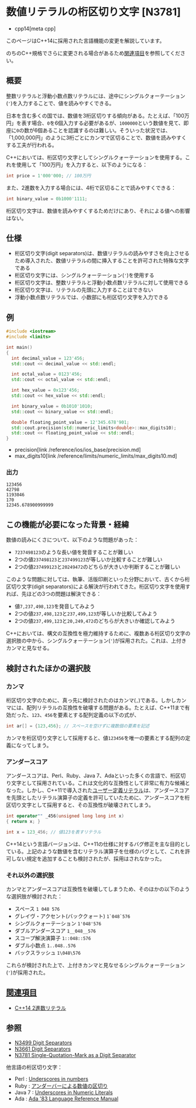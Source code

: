 # 数値リテラルの桁区切り文字 [N3781]
* cpp14[meta cpp]

<!-- start lang caution -->

このページはC++14に採用された言語機能の変更を解説しています。

のちのC++規格でさらに変更される場合があるため[関連項目](#relative-page)を参照してください。

<!-- last lang caution -->

## 概要
整数リテラルと浮動小数点数リテラルには、途中にシングルクォーテーション(`'`)を入力することで、値を読みやすくできる。

日本を含む多くの国では、数値を3桁区切りする傾向がある。たとえば、「100万円」を表す場合、`0`を6個入力する必要があるが、`1000000`という数値を見て、即座に`0`の数が6個あることを認識するのは難しい。そういった状況では、「1,000,000円」のように3桁ごとにカンマで区切ることで、数値を読みやすくする工夫が行われる。

C++においては、桁区切り文字としてシングルクォーテーションを使用する。これを使用して「100万円」を入力すると、以下のようになる：

```cpp
int price = 1'000'000; // 100万円
```

また、2進数を入力する場合には、4桁で区切ることで読みやすくできる：

```cpp
int binary_value = 0b1000'1111;
```

桁区切り文字は、数値を読みやすくするためだけにあり、それによる値への影響はない。


## 仕様
- 桁区切り文字(digit separators)は、数値リテラルの読みやすさを向上させるため導入された、数値リテラルの間に挿入することを許可された特殊な文字である
- 桁区切り文字には、シングルクォーテーション(`'`)を使用する
- 桁区切り文字は、整数リテラルと浮動小数点数リテラルに対して使用できる
- 桁区切り文字は、リテラルの先頭に入力することはできない
- 浮動小数点数リテラルでは、小数部にも桁区切り文字を入力できる


## 例
```cpp example
#include <iostream>
#include <limits>

int main()
{
  int decimal_value = 123'456;
  std::cout << decimal_value << std::endl;

  int octal_value = 0123'456;
  std::cout << octal_value << std::endl;

  int hex_value = 0x123'456;
  std::cout << hex_value << std::endl;

  int binary_value = 0b1010'1010;
  std::cout << binary_value << std::endl;

  double floating_point_value = 12'345.678'901;
  std::cout.precision(std::numeric_limits<double>::max_digits10);
  std::cout << floating_point_value << std::endl;
}
```
* precision[link /reference/ios/ios_base/precision.md]
* max_digits10[link /reference/limits/numeric_limits/max_digits10.md]

### 出力
```
123456
42798
1193046
170
12345.678900999999
```


## この機能が必要になった背景・経緯
数値の読みにくさについて、以下のような問題があった：

- `7237498123`のような長い値を発音することが難しい
- 2つの値`237498123`と`237499123`が等しいか比較することが難しい
- 2つの値`237499123`と`20249472`のどちらが大きいか判断することが難しい

このような問題に対しては、執筆、活版印刷といった分野において、古くから桁区切り文字(digit separators)による解決が行われてきた。桁区切り文字を使用すれば、先ほどの3つの問題は解決できる：

- 値`7,237,498,123`を発音してみよう
- 2つの値`237,498,123`と`237,499,123`が等しいか比較してみよう
- 2つの値`237,499,123`と`20,249,472`のどちらが大きいか確認してみよう

C++においては、構文の互換性を極力維持するために、複数ある桁区切り文字の選択肢の中から、シングルクォーテーション(`'`)が採用された。これは、上付きカンマと見なせる。


## 検討されたほかの選択肢
### カンマ
桁区切り文字のために、真っ先に検討されたのはカンマ(`,`)である。しかしカンマには、配列リテラルの互換性を破壊する問題がある。たとえば、C++11まで有効だった、`123`、`456`を要素とする配列定義の以下の式が、

```cpp
int ar[] = {123,456}; // スペースを空けずに複数個の要素を記述
```

カンマを桁区切り文字として採用すると、値`123456`を唯一の要素とする配列の定義になってしまう。


### アンダースコア
アンダースコアは、Perl、Ruby、Java 7、Adaといった多くの言語で、桁区切り文字として採用されている。これは文化的な互換性として非常に有力な候補となった。しかし、C++11で導入された[ユーザー定義リテラル](/lang/cpp11/user_defined_literals.md)は、アンダースコアを先頭としたリテラル演算子の定義を許可していたために、アンダースコアを桁区切り文字として採用すると、その互換性が破壊されてしまう。

```cpp
int operator"" _456(unsigned long long int x)
{ return x; }

int x = 123_456; // 値123を表すリテラル
```

C++14という言語バージョンは、C++11の仕様に対するバグ修正を主な目的としている。上記のような数値を含むリテラル演算子を仕様のバグとして、これを許可しない規定を追加することも検討されたが、採用はされなかった。


### それ以外の選択肢
カンマとアンダースコアは互換性を破壊してしまうため、そのほかの以下のような選択肢が検討された：

- スペース `1 048 576`
- グレイヴ・アクセント(バッククォート) <code>1\`048\`576</code>
- シングルクォーテーション `1'048'576`
- ダブルアンダースコア `1__048__576`
- スコープ解決演算子 `1::048::576`
- ダブル小数点 `1..048..576`
- バックスラッシュ `1\048\576`

これらが検討された上で、上付きカンマと見なせるシングルクォーテーション(`'`)が採用された。


## <a id="relative-page" href="#relative-page">関連項目</a>
- [C++14 2進数リテラル](binary_literals.md)


## 参照
- [N3499 Digit Separators](http://www.open-std.org/jtc1/sc22/wg21/docs/papers/2013/n3499.html)
- [N3661 Digit Separators](http://www.open-std.org/jtc1/sc22/wg21/docs/papers/2013/n3661.html)
- [N3781 Single-Quotation-Mark as a Digit Separator](http://www.open-std.org/jtc1/sc22/wg21/docs/papers/2013/n3781.pdf)

他言語の桁区切り文字：

- Perl : [Underscores in numbers](http://www.perlmonks.org/?node=72112)
- Ruby : [アンダーバーによる数値の区切り](http://www.rubylife.jp/ini/num/index2.html)
- Java 7 : [Underscores in Numeric Literals](http://docs.oracle.com/javase/7/docs/technotes/guides/language/underscores-literals.html)
- Ada : [Ada '83 Language Reference Manual](http://archive.adaic.com/standards/83lrm/html/lrm-02-04.html#2.4)